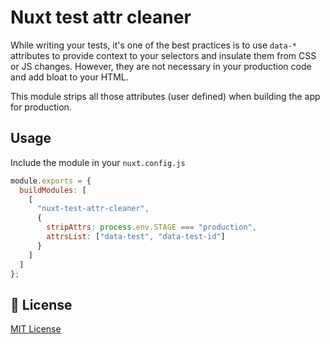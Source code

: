 # Nuxt test attr cleaner

While writing your tests, it's one of the best practices is to use `data-*` attributes to provide context to your selectors and insulate them from CSS or JS changes. However, they are not necessary in your production code and add bloat to your HTML.

This module strips all those attributes (user defined) when building the app for production.

## Usage

Include the module in your `nuxt.config.js`

```js
module.exports = {
  buildModules: [
    [
      "nuxt-test-attr-cleaner",
      {
        stripAttrs: process.env.STAGE === "production",
        attrsList: ["data-test", "data-test-id"]
      }
    ]
  ]
};
```

## 📑 License

[MIT License](./LICENSE)
